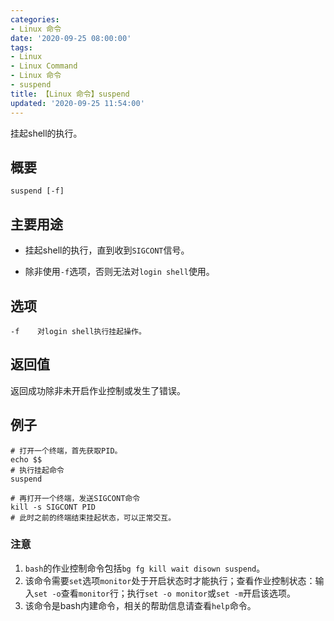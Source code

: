 ```yaml
---
categories:
- Linux 命令
date: '2020-09-25 08:00:00'
tags:
- Linux
- Linux Command
- Linux 命令
- suspend
title: 【Linux 命令】suspend
updated: '2020-09-25 11:54:00'
---
```


挂起shell的执行。

## 概要

```shell
suspend [-f]
```

## 主要用途

- 挂起shell的执行，直到收到`SIGCONT`信号。

- 除非使用`-f`选项，否则无法对`login shell`使用。


## 选项

```shell
-f    对login shell执行挂起操作。
```

## 返回值

返回成功除非未开启作业控制或发生了错误。

## 例子

```shell
# 打开一个终端，首先获取PID。
echo $$
# 执行挂起命令
suspend
```

```shell
# 再打开一个终端，发送SIGCONT命令
kill -s SIGCONT PID
# 此时之前的终端结束挂起状态，可以正常交互。
```

### 注意

1. `bash`的作业控制命令包括`bg fg kill wait disown suspend`。
2. 该命令需要`set`选项`monitor`处于开启状态时才能执行；查看作业控制状态：输入`set -o`查看`monitor`行；执行`set -o monitor`或`set -m`开启该选项。
3. 该命令是bash内建命令，相关的帮助信息请查看`help`命令。


<!-- Linux命令行搜索引擎：https://jaywcjlove.github.io/linux-command/ -->
